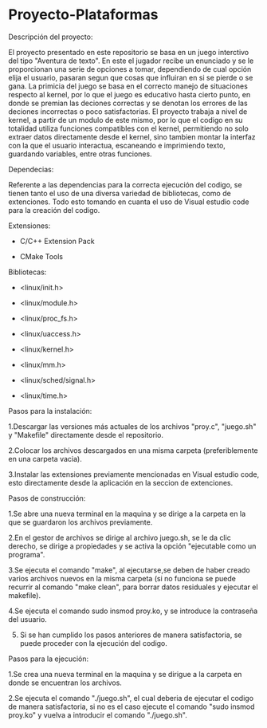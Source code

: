 # Proyecto-Plataformas
Descripción del proyecto:

El proyecto presentado en este repositorio se basa en un juego interctivo del tipo "Aventura de texto". En este el jugador recibe un enunciado y se le proporcionan una serie de opciones a tomar, dependiendo de cual opción elija el usuario, pasaran segun que cosas que influiran en si se pierde o se gana.
La primicia del juego se basa en el correcto manejo de situaciones respecto al kernel, por lo que el juego es educativo hasta cierto punto, en donde se premian las deciones correctas y se denotan los errores de las deciones incorrectas o poco satisfactorias.
El proyecto trabaja a nivel de kernel, a partir de un modulo de este mismo, por lo que el codigo en su totalidad utiliza funciones compatibles con el kernel, permitiendo no solo extraer datos directamente desde el kernel, sino tambien montar la interfaz con la que el usuario interactua, escaneando e imprimiendo texto, guardando variables, entre otras funciones.


Dependecias:

Referente a las dependencias para la correcta ejecución del codigo, se tienen tanto el uso de una diversa variedad de bibliotecas, como de extenciones. Todo esto tomando en cuanta el uso de Visual estudio code para la creación del codigo. 


Extensiones:

- C/C++ Extension Pack

- CMake Tools

Bibliotecas:


- <linux/init.h>

- <linux/module.h>

- <linux/proc_fs.h>

- <linux/uaccess.h>

- <linux/kernel.h>

- <linux/mm.h>

- <linux/sched/signal.h>

- <linux/time.h>



Pasos para la instalación:


1.Descargar las versiones más actuales de los archivos "proy.c", "juego.sh" y "Makefile" directamente desde el repositorio.

2.Colocar los archivos descargados en una misma carpeta (preferiblemente en una carpeta vacia).

3.Instalar las extensiones previamente mencionadas en Visual estudio code, esto directamente desde la aplicación en la seccion de extenciones.


Pasos de construcción:


1.Se abre una nueva terminal en la maquina y se dirige a la carpeta en la que se guardaron los archivos previamente.


2.En el gestor de archivos se dirige al archivo juego.sh, se le da clic derecho, se dirige a propiedades y se activa la opción "ejecutable como un programa".

3.Se ejecuta el comando "make", al ejecutarse,se deben de haber creado varios archivos nuevos en la misma carpeta (si no funciona se puede recurrir al comando "make clean", para borrar datos residuales y ejecutar el makefile).

4.Se ejecuta el comando sudo insmod proy.ko, y se introduce la contraseña del usuario.

5. Si se han cumplido los pasos anteriores de manera satisfactoria, se puede proceder con la ejecución del codigo.


Pasos para la ejecución:

1.Se crea una nueva terminal en la maquina y se dirigue a la carpeta en donde se encuentran los archivos.

2.Se ejecuta el comando "./juego.sh", el cual deberia de ejecutar el codigo de manera satisfactoria, si no es el caso ejecute el comando "sudo insmod proy.ko" y vuelva a introducir el comando "./juego.sh".

